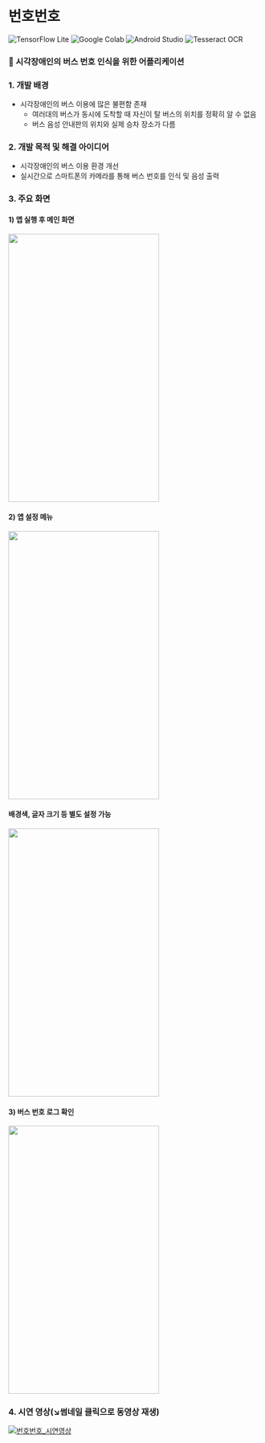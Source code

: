 번호번호
======
![TensorFlow Lite](https://img.shields.io/badge/TensorFlow%20Lite-1.15.2-orange?style=flat-square&logo=TensorFlow)
![Google Colab](https://img.shields.io/badge/Google%20Colab-F9AB00?style=flat-square&logo=Google%20Colab&logoColor=white)
![Android Studio](https://img.shields.io/badge/Android%20Studio-3DDC84?style=flat-square&logo=Android%20Studio&logoColor=white)
![Tesseract OCR](https://img.shields.io/badge/Tesseract%20OCR-4285F4?style=flat-square&logo=Google&logoColor=white)
### 🚌 시각장애인의 버스 번호 인식을 위한 어플리케이션
### 1. 개발 배경
- 시각장애인의 버스 이용에 많은 불편함 존재
  - 여러대의 버스가 동시에 도착할 때 자신이 탈 버스의 위치를 정확히 알 수 없음 
  - 버스 음성 안내판의 위치와 실제 승차 장소가 다름
### 2. 개발 목적 및 해결 아이디어
- 시각장애인의 버스 이용 환경 개선
- 실시간으로 스마트폰의 카메라를 통해 버스 번호를 인식 및 음성 출력
### 3. 주요 화면
#### 1) 앱 실행 후 메인 화면
<img src="https://user-images.githubusercontent.com/47624978/122733620-4f3ac880-d2b8-11eb-877e-cebe02013949.jpg" width="300" height="534" />

#### 2) 앱 설정 메뉴
<img src="https://user-images.githubusercontent.com/47624978/122733662-57930380-d2b8-11eb-851c-91bf1c7980f3.jpg" width="300" height="534" />

#### 배경색, 글자 크기 등 별도 설정 가능 
<img src="https://user-images.githubusercontent.com/47624978/122740969-75179b80-d2bf-11eb-8666-8b69d4f4bf70.jpg" width="300" height="534" />

#### 3) 버스 번호 로그 확인
<img src="https://user-images.githubusercontent.com/47624978/122733688-5e217b00-d2b8-11eb-8cb3-52a9fe97d20b.jpg" width="300" height="534" />

### 4. 시연 영상(↘️썸네일 클릭으로 동영상 재생)
[![번호번호_시연영상](https://img.youtube.com/vi/pTjjp-Sqasg/0.jpg)](https://www.youtube.com/watch?v=pTjjp-Sqasg)
